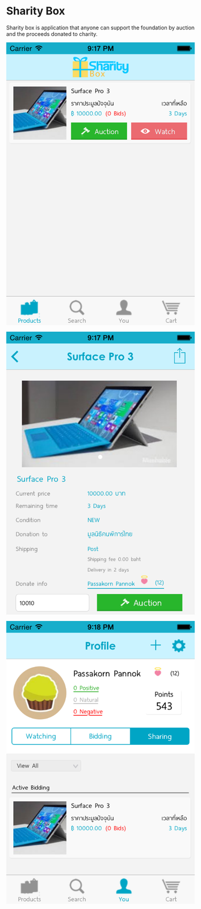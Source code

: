 # Sharity Box


Sharity box is application that anyone can support the foundation by auction and the proceeds donated to charity.


![alt tag](https://raw.githubusercontent.com/northap/sharity_box/master/SS/3.5/iOS%20Simulator%20Screen%20shot%20Jul%2027%2C%202557%20BE%2C%209.17.55%20PM.png)

![alt tag](https://raw.githubusercontent.com/northap/sharity_box/master/SS/3.5/iOS%20Simulator%20Screen%20shot%20Jul%2027%2C%202557%20BE%2C%209.17.59%20PM.png)

![alt tag](https://raw.githubusercontent.com/northap/sharity_box/master/SS/3.5/iOS%20Simulator%20Screen%20shot%20Jul%2027%2C%202557%20BE%2C%209.18.07%20PM.png)